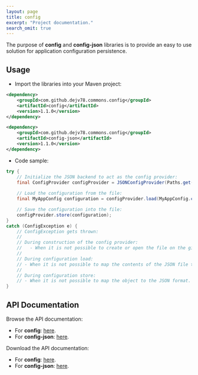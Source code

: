 ```yaml
---
layout: page
title: config
excerpt: "Project documentation."
search_omit: true
---
```


The purpose of **config** and **config-json** libraries is to provide an easy to use solution for application configuration persistence.

## Usage

* Import the libraries into your Maven project:

~~~ xml
<dependency>
    <groupId>com.github.dejv78.commons.config</groupId>
    <artifactId>config</artifactId>
    <version>1.1.0</version>
</dependency>

<dependency>
    <groupId>com.github.dejv78.commons.config</groupId>
    <artifactId>config-json</artifactId>
    <version>1.1.0</version>
</dependency>
~~~


* Code sample:

~~~ java
try {
	// Initialize the JSON backend to act as the config provider:
	final ConfigProvider configProvider = JSONConfigProvider(Paths.get("config.json"));
	
	// Load the configuration from the file: 
	final MyAppConfig configuration = configProvider.load(MyAppConfig.class);

	// Save the configuration into the file: 
	configProvider.store(configuration);
}
catch (ConfigException e) {
	// ConfigException gets thrown: 
	//
	// During construction of the config provider:
	//   - When it is not possible to create or open the file on the given path.
	//
	// During configuration load:
	// - When it is not possible to map the contents of the JSON file to the object.
	//
	// During configuration store:
	// - When it is not possible to map the object to the JSON format.
}
~~~


## API Documentation
Browse the API documentation:

* For **config**: [here](/apidocs/config/index.html).
* For **config-json**: [here](/apidocs/config-json/index.html).

Download the API documentation:

* For **config**: [here]().
* For **config-json**: [here]().